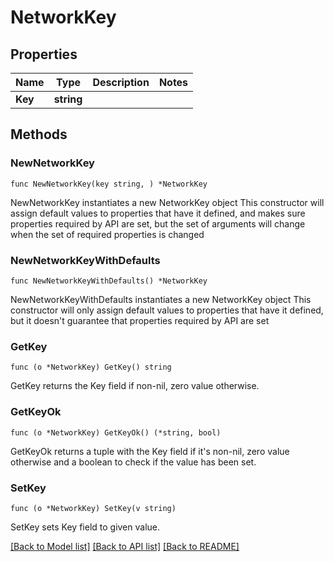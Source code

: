 # NetworkKey

## Properties

Name | Type | Description | Notes
------------ | ------------- | ------------- | -------------
**Key** | **string** |  | 

## Methods

### NewNetworkKey

`func NewNetworkKey(key string, ) *NetworkKey`

NewNetworkKey instantiates a new NetworkKey object
This constructor will assign default values to properties that have it defined,
and makes sure properties required by API are set, but the set of arguments
will change when the set of required properties is changed

### NewNetworkKeyWithDefaults

`func NewNetworkKeyWithDefaults() *NetworkKey`

NewNetworkKeyWithDefaults instantiates a new NetworkKey object
This constructor will only assign default values to properties that have it defined,
but it doesn't guarantee that properties required by API are set

### GetKey

`func (o *NetworkKey) GetKey() string`

GetKey returns the Key field if non-nil, zero value otherwise.

### GetKeyOk

`func (o *NetworkKey) GetKeyOk() (*string, bool)`

GetKeyOk returns a tuple with the Key field if it's non-nil, zero value otherwise
and a boolean to check if the value has been set.

### SetKey

`func (o *NetworkKey) SetKey(v string)`

SetKey sets Key field to given value.



[[Back to Model list]](../README.md#documentation-for-models) [[Back to API list]](../README.md#documentation-for-api-endpoints) [[Back to README]](../README.md)


